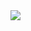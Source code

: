 <!--
**chenqingspring/chenqingspring** is a ✨ _special_ ✨ repository because its `README.md` (this file) appears on your GitHub profile.

Here are some ideas to get you started:

- 🔭 I’m currently working on ...
- 🌱 I’m currently learning ...
- 👯 I’m looking to collaborate on ...
- 🤔 I’m looking for help with ...
- 💬 Ask me about ...
- 📫 How to reach me: ...
- 😄 Pronouns: ...
- ⚡ Fun fact: ...
-->

<img align="left" src="https://github-readme-stats.vercel.app/api?username=chenqingspring&show_icons=true&icon_color=805AD5&text_color=718096&bg_color=ffffff&hide_title=true" />
